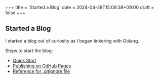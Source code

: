+++
title = 'Started a Blog'
date = 2024-04-28T15:09:38+09:00
draft = false
+++
## Started a Blog

I started a blog out of curiosity as I began tinkering with Golang.

Steps to start the blog:
- [Quick Start](https://gohugo.io/getting-started/quick-start/)
- [Publishing on GitHub Pages](https://gohugo.io/hosting-and-deployment/hosting-on-github/)
- [Reference for .gitignore file](https://github.com/github/gitignore/blob/main/community/Golang/Hugo.gitignore)

